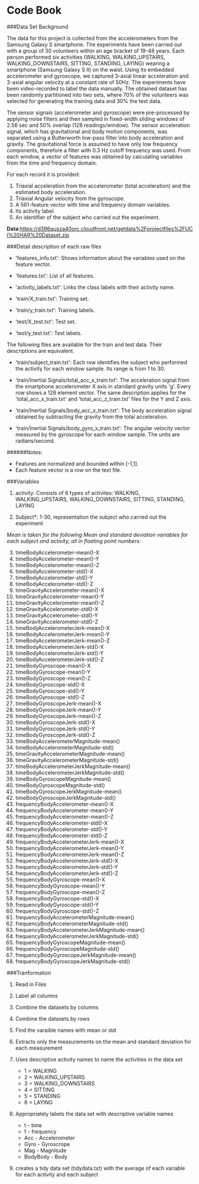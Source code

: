 # Code Book


###Data Set Background

The data for this project is collected from the accelerometers from the Samsung Galaxy S smartphone. The experiments have been carried out with a group of 30 volunteers within an age bracket of 19-48 years. Each person performed six activities (WALKING, WALKING_UPSTAIRS, WALKING_DOWNSTAIRS, SITTING, STANDING, LAYING) wearing a smartphone (Samsung Galaxy S II) on the waist. Using its embedded accelerometer and gyroscope, we captured 3-axial linear acceleration and 3-axial angular velocity at a constant rate of 50Hz. The experiments have been video-recorded to label the data manually. The obtained dataset has been randomly partitioned into two sets, where 70% of the volunteers was selected for generating the training data and 30% the test data. 

The sensor signals (accelerometer and gyroscope) were pre-processed by applying noise filters and then sampled in fixed-width sliding windows of 2.56 sec and 50% overlap (128 readings/window). The sensor acceleration signal, which has gravitational and body motion components, was separated using a Butterworth low-pass filter into body acceleration and gravity. The gravitational force is assumed to have only low frequency components, therefore a filter with 0.3 Hz cutoff frequency was used. From each window, a vector of features was obtained by calculating variables from the time and frequency domain.

For each record it is provided:

1. Triaxial acceleration from the accelerometer (total acceleration) and the estimated body acceleration.
2. Triaxial Angular velocity from the gyroscope. 
3. A 561-feature vector with time and frequency domain variables. 
4. Its activity label. 
5. An identifier of the subject who carried out the experiment.

**Data**:https://d396qusza40orc.cloudfront.net/getdata%2Fprojectfiles%2FUCI%20HAR%20Dataset.zip



###Detail description of each raw files

- 'features_info.txt': Shows information about the variables used on the feature vector.

- 'features.txt': List of all features.

- 'activity_labels.txt': Links the class labels with their activity name.

- 'train/X_train.txt': Training set.

- 'train/y_train.txt': Training labels.

- 'test/X_test.txt': Test set.

- 'test/y_test.txt': Test labels.

The following files are available for the train and test data. Their descriptions are equivalent. 

- 'train/subject_train.txt': Each row identifies the subject who performed the activity for each window sample. Its range is from 1 to 30. 

- 'train/Inertial Signals/total_acc_x_train.txt': The acceleration signal from the smartphone accelerometer X axis in standard gravity units 'g'. Every row shows a 128 element vector. The same description applies for the 'total_acc_x_train.txt' and 'total_acc_z_train.txt' files for the Y and Z axis. 

- 'train/Inertial Signals/body_acc_x_train.txt': The body acceleration signal obtained by subtracting the gravity from the total acceleration. 

- 'train/Inertial Signals/body_gyro_x_train.txt': The angular velocity vector measured by the gyroscope for each window sample. The units are radians/second. 

######Notes: 

- Features are normalized and bounded within [-1,1].
- Each feature vector is a row on the text file.



###Variables

1. activity: Consists of 6 types of activites: WALKING, WALKING_UPSTAIRS, WALKING_DOWNSTAIRS, SITTING, STANDING, LAYING

2. Subject*: 1-30, representation the subject who carried out the experiment

  *Mean is taken for the following Mean and standard deviation variables for each subject and activity, all in floating point numbers:*

3. timeBodyAccelerometer-mean()-X                
4. timeBodyAccelerometer-mean()-Y                
5. timeBodyAccelerometer-mean()-Z                
6. timeBodyAccelerometer-std()-X                 
7. timeBodyAccelerometer-std()-Y                 
8. timeBodyAccelerometer-std()-Z                 
9. timeGravityAccelerometer-mean()-X             
10. timeGravityAccelerometer-mean()-Y             
11. timeGravityAccelerometer-mean()-Z             
12. timeGravityAccelerometer-std()-X              
13. timeGravityAccelerometer-std()-Y              
14. timeGravityAccelerometer-std()-Z              
15. timeBodyAccelerometerJerk-mean()-X            
16. timeBodyAccelerometerJerk-mean()-Y            
17. timeBodyAccelerometerJerk-mean()-Z            
18. timeBodyAccelerometerJerk-std()-X             
19. timeBodyAccelerometerJerk-std()-Y             
20. timeBodyAccelerometerJerk-std()-Z             
21. timeBodyGyroscope-mean()-X                    
22. timeBodyGyroscope-mean()-Y                    
23. timeBodyGyroscope-mean()-Z                    
24. timeBodyGyroscope-std()-X                     
25. timeBodyGyroscope-std()-Y                     
26. timeBodyGyroscope-std()-Z                     
27. timeBodyGyroscopeJerk-mean()-X                
28. timeBodyGyroscopeJerk-mean()-Y                
29. timeBodyGyroscopeJerk-mean()-Z                
30. timeBodyGyroscopeJerk-std()-X                 
31. timeBodyGyroscopeJerk-std()-Y                 
32. timeBodyGyroscopeJerk-std()-Z                 
33. timeBodyAccelerometerMagnitude-mean()         
34. timeBodyAccelerometerMagnitude-std()          
35. timeGravityAccelerometerMagnitude-mean()      
36. timeGravityAccelerometerMagnitude-std()       
37. timeBodyAccelerometerJerkMagnitude-mean()     
38. timeBodyAccelerometerJerkMagnitude-std()      
39. timeBodyGyroscopeMagnitude-mean()             
40. timeBodyGyroscopeMagnitude-std()              
41. timeBodyGyroscopeJerkMagnitude-mean()         
42. timeBodyGyroscopeJerkMagnitude-std()          
43. frequencyBodyAccelerometer-mean()-X           
44. frequencyBodyAccelerometer-mean()-Y           
45. frequencyBodyAccelerometer-mean()-Z           
46. frequencyBodyAccelerometer-std()-X            
47. frequencyBodyAccelerometer-std()-Y            
48. frequencyBodyAccelerometer-std()-Z            
49. frequencyBodyAccelerometerJerk-mean()-X       
50. frequencyBodyAccelerometerJerk-mean()-Y       
51. frequencyBodyAccelerometerJerk-mean()-Z       
52. frequencyBodyAccelerometerJerk-std()-X        
53. frequencyBodyAccelerometerJerk-std()-Y        
54. frequencyBodyAccelerometerJerk-std()-Z        
55. frequencyBodyGyroscope-mean()-X               
56. frequencyBodyGyroscope-mean()-Y               
57. frequencyBodyGyroscope-mean()-Z               
58. frequencyBodyGyroscope-std()-X                
59. frequencyBodyGyroscope-std()-Y                
60. frequencyBodyGyroscope-std()-Z                
61. frequencyBodyAccelerometerMagnitude-mean()    
62. frequencyBodyAccelerometerMagnitude-std()     
63. frequencyBodyAccelerometerJerkMagnitude-mean()
64. frequencyBodyAccelerometerJerkMagnitude-std() 
65. frequencyBodyGyroscopeMagnitude-mean()        
66. frequencyBodyGyroscopeMagnitude-std()         
67. frequencyBodyGyroscopeJerkMagnitude-mean()    
68. frequencyBodyGyroscopeJerkMagnitude-std() 


###Tranformation

1. Read in Files 
2. Label all columns
3. Combine the datasets by columns
4. Combine the datasets by rows
5. Find the varaible names with mean or std
6. Extracts only the measurements on the mean and standard deviation for each measurement
7. Uses descriptive activity names to name the activities in the data set
      * 1 = WALKING
      * 2 = WALKING_UPSTAIRS
      * 3 = WALKING_DOWNSTAIRS
      * 4 = SITTING
      * 5 = STANDING
      * 6 = LAYING
8. Appropriately labels the data set with descriptive variable names
      * t - time
      * f - frequency
      * Acc - Accelerometer
      * Gyro - Gyroscrope
      * Mag - Magnitude
      * BodyBody - Body
      
9. creates a tidy data set (tidydata.txt) with the average of each variable for each activity and each subject

